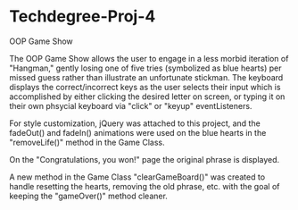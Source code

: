 # Techdegree-Proj-4
 OOP Game Show

The OOP Game Show allows the user to engage in a less morbid iteration of "Hangman," gently losing one of five tries (symbolized as blue hearts) per missed guess rather than illustrate an unfortunate stickman.  The keyboard displays the correct/incorrect keys as the user selects their input which is accomplished by either clicking the desired letter on screen, or typing it on their own phsycial keyboard via "click" or "keyup" eventListeners.  

For style customization, jQuery was attached to this project, and the fadeOut() and fadeIn() animations were used on the blue hearts in the "removeLife()" method in the Game Class.  

On the "Congratulations, you won!" page the original phrase is displayed.

A new method in the Game Class "clearGameBoard()" was created to handle resetting the hearts, removing the old phrase, etc. with the goal of keeping the "gameOver()" method cleaner.